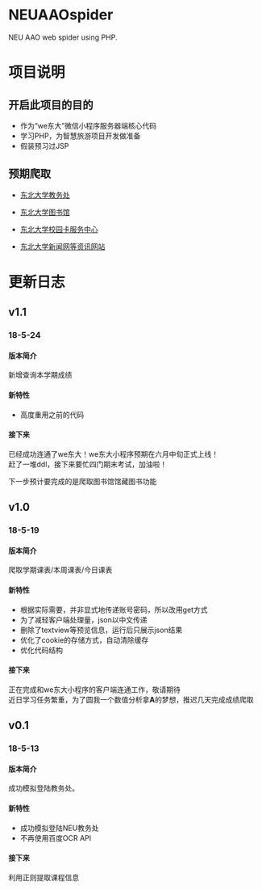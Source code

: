 # NEUAAOspider
NEU AAO web spider using PHP.
# 项目说明
## 开启此项目的目的
- 作为“we东大”微信小程序服务器端核心代码
- 学习PHP，为智慧旅游项目开发做准备
- 假装预习过JSP
## 预期爬取
  - [东北大学教务处](https://aao.neu.edu.cn/)
  
  - [东北大学图书馆](http://www.lib.neu.edu.cn/index.html)
  
  - [东北大学校园卡服务中心](http://ecard.neu.edu.cn/)
  
  - [东北大学新闻网等资讯网站](http://neunews.neu.edu.cn/campus/)
# 更新日志
## v1.1
### 18-5-24
#### 版本简介
新增查询本学期成绩  
#### 新特性  
- 高度重用之前的代码  
#### 接下来
已经成功连通了we东大！we东大小程序预期在六月中旬正式上线！    
赶了一堆ddl，接下来要忙四门期末考试，加油啦！     

下一步预计要完成的是爬取图书馆馆藏图书功能    

## v1.0
### 18-5-19
#### 版本简介
爬取学期课表/本周课表/今日课表 
#### 新特性
- 根据实际需要，并非显式地传递账号密码，所以改用get方式  
- 为了减轻客户端处理量，json以中文传递
- 删除了textview等预览信息，运行后只展示json结果
- 优化了cookie的存储方式，自动清除缓存  
- 优化代码结构
#### 接下来
正在完成和we东大小程序的客户端连通工作，敬请期待   
近日学习任务繁重，为了圆我一个数值分析拿**A**的梦想，推迟几天完成成绩爬取   

## v0.1
### 18-5-13  
#### 版本简介
成功模拟登陆教务处。    
#### 新特性
- 成功模拟登陆NEU教务处  
- 不再使用百度OCR API   
#### 接下来
利用正则提取课程信息  
